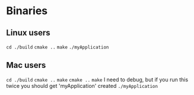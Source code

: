 # Binaries

## Linux users

`cd ./build`
`cmake ..`
`make`
`./myApplication`

## Mac users

`cd ./build`
`cmake ..`
`make`
`cmake ..` 
`make`  I need to debug, but if you run this twice you should get 'myApplication' created
`./myApplication`
